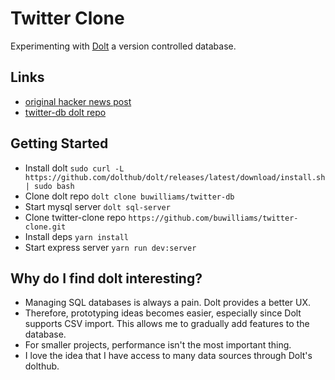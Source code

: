 # Twitter Clone

Experimenting with [Dolt](https://www.dolthub.com/) a version controlled database.

## Links

- [original hacker news post](https://news.ycombinator.com/item?id=22731928)
- [twitter-db dolt repo](https://www.dolthub.com/repositories/buwilliams/twitter-db)

## Getting Started

- Install dolt `sudo curl -L https://github.com/dolthub/dolt/releases/latest/download/install.sh | sudo bash`
- Clone dolt repo `dolt clone buwilliams/twitter-db`
- Start mysql server `dolt sql-server`
- Clone twitter-clone repo `https://github.com/buwilliams/twitter-clone.git`
- Install deps `yarn install`
- Start express server `yarn run dev:server`

## Why do I find dolt interesting?

- Managing SQL databases is always a pain. Dolt provides a better UX.
- Therefore, prototyping ideas becomes easier, especially since Dolt supports CSV import. This allows me to gradually add features to the database.
- For smaller projects, performance isn't the most important thing.
- I love the idea that I have access to many data sources through Dolt's dolthub.